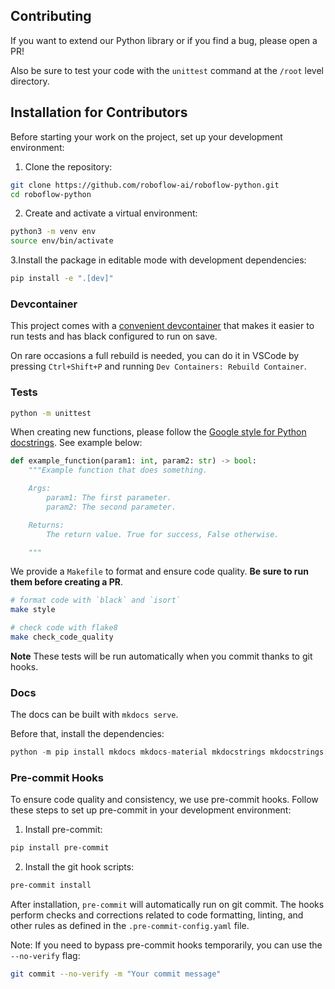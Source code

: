 
## Contributing

If you want to extend our Python library or if you find a bug, please open a PR!

Also be sure to test your code with the `unittest` command at the `/root` level directory.

## Installation for Contributors

Before starting your work on the project, set up your development environment:

1. Clone the repository:
```bash
git clone https://github.com/roboflow-ai/roboflow-python.git
cd roboflow-python
```

2. Create and activate a virtual environment:
```bash
python3 -m venv env
source env/bin/activate
```

3.Install the package in editable mode with development dependencies:
```bash
pip install -e ".[dev]"
```

### Devcontainer

This project comes with a [convenient devcontainer](https://www.loom.com/share/a183c4a351ed4700a79476fedf08ab9b) that makes it easier to run tests and has black configured to run on save.

On rare occasions a full rebuild is needed, you can do it in VSCode by pressing `Ctrl+Shift+P` and running `Dev Containers: Rebuild Container`.

### Tests

```bash
python -m unittest
```

When creating new functions, please follow the [Google style for Python docstrings](https://sphinxcontrib-napoleon.readthedocs.io/en/latest/example_google.html). See example below:

```python
def example_function(param1: int, param2: str) -> bool:
    """Example function that does something.

    Args:
        param1: The first parameter.
        param2: The second parameter.

    Returns:
        The return value. True for success, False otherwise.

    """
```

We provide a `Makefile` to format and ensure code quality. **Be sure to run them before creating a PR**.

```bash
# format code with `black` and `isort`
make style

# check code with flake8
make check_code_quality
```

**Note** These tests will be run automatically when you commit thanks to git hooks.

### Docs

The docs can be built with `mkdocs serve`.

Before that, install the dependencies:

```python
python -m pip install mkdocs mkdocs-material mkdocstrings mkdocstrings[python]
```

### Pre-commit Hooks

To ensure code quality and consistency, we use pre-commit hooks. Follow these steps to set up pre-commit in your development environment:

1. Install pre-commit:
```bash
pip install pre-commit
```

2. Install the git hook scripts:
```bash
pre-commit install
```

After installation, `pre-commit` will automatically run on git commit. The hooks perform checks and corrections related to code formatting, linting, and other rules as defined in the `.pre-commit-config.yaml` file.

Note: If you need to bypass pre-commit hooks temporarily, you can use the `--no-verify` flag:

```bash
git commit --no-verify -m "Your commit message"
```

